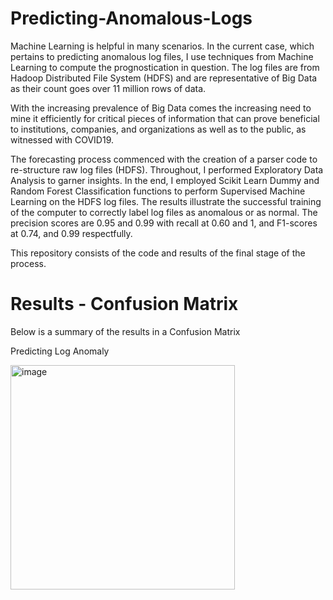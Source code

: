 # Predicting-Anomalous-Logs

Machine Learning is helpful in many scenarios. In the current case, which pertains to predicting anomalous log files, I use techniques from Machine Learning to compute the prognostication in question. The log files are from Hadoop Distributed File System (HDFS) and are representative of Big Data as their count goes over 11 million rows of data.  
  
With the increasing prevalence of Big Data comes the increasing need to mine it efficiently for critical pieces of information that can prove beneficial to institutions, companies, and organizations as well as to the public, as witnessed with COVID19.  

The forecasting process commenced with the creation of a parser code to re-structure raw log files (HDFS). Throughout, I performed Exploratory Data Analysis to garner insights. In the end, I employed Scikit Learn Dummy and Random Forest Classification functions to perform Supervised Machine Learning on the HDFS log files. The results illustrate the successful training of the computer to correctly label log files as anomalous or as normal. The precision scores are 0.95 and 0.99 with recall at 0.60 and 1, and F1-scores at 0.74, and 0.99 respectfully.  

This repository consists of the code and results of the final stage of the process. 


# Results - Confusion Matrix

Below is a summary of the results in a Confusion Matrix


Predicting Log Anomaly  
  
<img width="359" alt="image" src="https://user-images.githubusercontent.com/83246246/166605775-e7bed218-64a4-4a40-8af9-3e9b92cedf5b.png">

